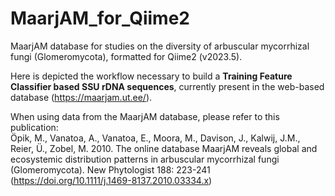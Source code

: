 # MaarjAM_for_Qiime2
MaarjAM database for studies on the diversity of arbuscular mycorrhizal fungi (Glomeromycota), formatted for Qiime2 (v2023.5).

Here is depicted the workflow necessary to build a **Training Feature Classifier based SSU rDNA sequences**, currently present in the web-based database (https://maarjam.ut.ee/).

When using data from the MaarjAM database, please refer to this publication:<br />
Öpik, M., Vanatoa, A., Vanatoa, E., Moora, M., Davison, J., Kalwij, J.M., Reier, Ü., Zobel, M. 2010. The online database MaarjAM reveals global and ecosystemic distribution patterns in arbuscular mycorrhizal fungi (Glomeromycota). New Phytologist 188: 223-241 (https://doi.org/10.1111/j.1469-8137.2010.03334.x)



